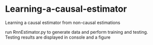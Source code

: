 # Learning-a-causal-estimator
Learning a causal estimator from non-causal estimations

run RnnEstimator.py to generate data and perform training and testing. Testing results are displayed in console and a figure
